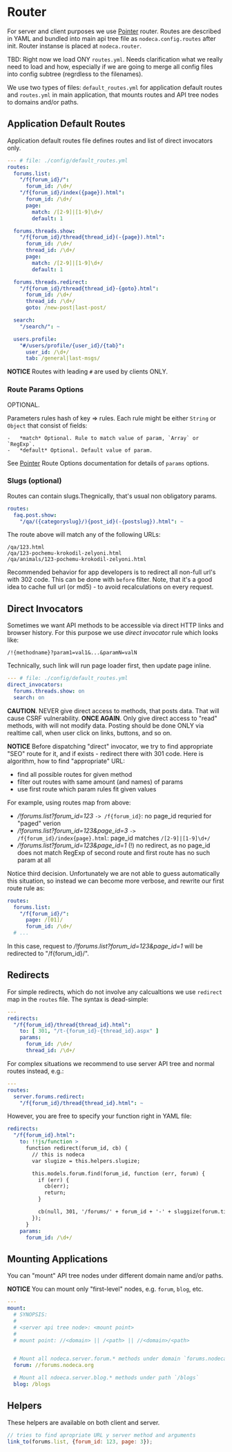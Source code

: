 # Router

For server and client purposes we use [Pointer][router] router.
Routes are described in YAML and bundled into main api tree file as
`nodeca.config.routes` after init. Router instanse is placed at `nodeca.router`.

TBD:  Right now we load ONY `routes.yml`. Needs clarification what we really
      need to load and how, especially if we are going to merge all config files
      into config subtree (regrdless to the filenames).

We use two types of files: `default_routes.yml` for application default routes
and `routes.yml` in main application, that mounts routes and API tree nodes to
domains and/or paths.

## Application Default Routes

Application default routes file defines routes and list of direct invocators
only.

``` yaml
--- # file: ./config/default_routes.yml
routes:
  forums.list:
    "/f{forum_id}/":
      forum_id: /\d+/
    "/f{forum_id}/index({page}).html":
      forum_id: /\d+/
      page:
        match: /[2-9]|[1-9]\d+/
        default: 1

  forums.threads.show:
    "/f{forum_id}/thread{thread_id}(-{page}).html":
      forum_id: /\d+/
      thread_id: /\d+/
      page:
        match: /[2-9]|[1-9]\d+/
        default: 1

  forums.threads.redirect:
    "/f{forum_id}/thread{thread_id}-{goto}.html":
      forum_id: /\d+/
      thread_id: /\d+/
      goto: /new-post|last-post/

  search:
    "/search/": ~

  users.profile:
    "#/users/profile/{user_id}/{tab}":
      user_id: /\d+/
      tab: /general|last-msgs/
```

**NOTICE** Routes with leading `#` are used by clients ONLY.


### Route Params Options

OPTIONAL.

Parameters rules hash of key => rules.
Each rule might be either `String` or `Object` that consist of fields:

    -   *match* Optional. Rule to match value of param, `Array` or `RegExp`.
    -   *default* Optional. Default value of param.

See [Pointer][router] Route Options documentation for details of `params` options.


### Slugs (optional)

Routes can contain slugs.Thegnically, that's usual non obligatory params.

``` yaml
routes:
  faq.post.show:
    "/qa/({categoryslug}/){post_id}(-{postslug}).html": ~
```

The route above will match any of the following URLs:

```
/qa/123.html
/qa/123-pochemu-krokodil-zelyoni.html
/qa/animals/123-pochemu-krokodil-zelyoni.html
```

Recommended behavior for app developers is to redirect all non-full url's
with 302 code. This can be done with `before` filter. Note, that it's a good
idea to cache full url (or md5) - to avoid recalculations on every request.


## Direct Invocators

Sometimes we want API methods to be accessible via direct HTTP links and browser
history. For this purpose we use *direct invocator* rule which looks like:

`/!{methodname}?param1=val1&...&paramN=valN`

Technically, such link will run page loader first, then update page inline.

``` yaml
--- # file: ./config/default_routes.yml
direct_invocators:
  forums.threads.show: on
  search: on
```

**CAUTION**. NEVER give direct access to methods, that posts data. That will
cause CSRF vulnerability. **ONCE AGAIN**. Only give direct access to "read"
methods, with will not modify data. Posting should be done ONLY via realtime
call, when user click on links, buttons, and so on. 

**NOTICE** Before dispatching "direct" invocator, we try to find appropriate
"SEO" route for it, and if exists - redirect there with 301 code.
Here is algorithm, how to find "appropriate" URL:

-   find all possible routes for given method
-   filter out routes with same amount (and names) of params
-   use first route which param rules fit given values

For example, using routes map from above:

-   */!forums.list?forum_id=123*
    `-> /f{forum_id}`: no page_id requried for "paged" verion
-   */!forums.list?forum_id=123&page_id=3*
    `-> /f{forum_id}/index{page}.html`: page_id matches `/[2-9]|[1-9]\d+/`
-   */!forums.list?forum_id=123&page_id=1*
    (!) no redirect, as no page_id does not match RegExp of second route and
    first route has no such param at all

Notice third decision. Unfortunately we are not able to guess automatically this
situation, so instead we can become more verbose, and rewrite our first route
rule as:

``` yaml
routes:
  forums.list:
    "/f{forum_id}/":
      page: /[01]/
      forum_id: /\d+/
  # ...
```

In this case, request to */!forums.list?forum_id=123&page_id=1* will be
redirected to "/f{forum_id}/".


## Redirects

For simple redirects, which do not involve any calcualtions we use `redirect`
map in the `routes` file. The syntax is dead-simple:

``` yaml
---
redirects:
  "/f{forum_id}/thread{thread_id}.html":
    to: [ 301, "/t-{forum_id}-{thread_id}.aspx" ]
    params:
      forum_id: /\d+/
      thread_id: /\d+/
```

For complex situations we recommend to use server API tree and normal routes
instead, e.g.:

``` yaml
---
routes:
  server.forums.redirect:
    "/f{forum_id}/thread{thread_id}.html": ~
```

However, you are free to specify your function right in YAML file:

``` yaml
redirects:
  "/f{forum_id}.html":
    to: !!js/function >
      function redirect(forum_id, cb) {
        // this is nodeca
        var slugize = this.helpers.slugize;

        this.models.forum.find(forum_id, function (err, forum) {
          if (err) {
            cb(err);
            return;
          }

          cb(null, 301, '/forums/' + forum_id + '-' + sluggize(forum.title));
        });
      }
    params:
      forum_id: /\d+/
```

## Mounting Applications

You can "mount" API tree nodes under different domain name and/or paths.

**NOTICE** You can mount only "first-level" nodes, e.g. `forum`, `blog`, etc.

``` yaml
---
mount:
  # SYNOPSIS:
  #
  # <server api tree node>: <mount point>
  #
  # mount point: //<domain> || /<path> || //<domain>/<path>


  # Mount all nodeca.server.forum.* methods under domain `forums.nodeca.org`
  forum: //forums.nodeca.org

  # Mount all ndoeca.server.blog.* methods under path `/blogs`
  blog: /blogs
```


## Helpers

These helpers are available on both client and server.

``` javascript
// tries to find apropriate URL y server method and arguments
link_to(forums.list, {forum_id: 123, page: 3});
```


[router]: https://github.com/nodeca/pointer
